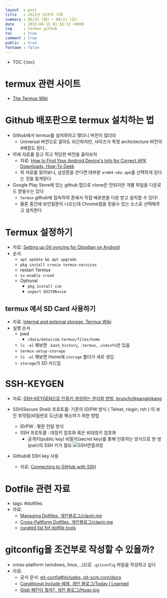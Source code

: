 ```yaml
---
layout  : post
title   : 2022년 33주차 기록
summary : 08/15 (월) ~ 08/21 (일)
date    : 2022-08-15 01:16:32 +0900
tag     : termux github 
toc     : true
comment : true
public  : true
fontawe : false
---
```

* TOC
{:toc}

# termux 관련 사이트

* [The Termux Wiki](https://wiki.termux.com/wiki/Main_Page)

# Github 배포판으로 termux 설치하는 법  

* Github에서 termux를 설치하려고 했더니 버전이 많더라
  * Universal 버전으로 깔아도 되긴하지만, 사이즈가 특정 archictecture 버전의 4배정도 된다..  
* 아래 자료를 참고 하고 적당한 버전을 골라보자
  * 자료: [How to Find Your Android Device's Info for Correct APK Downloads, How-To Geek](https://www.howtogeek.com/339665/how-to-find-your-android-devices-info-for-correct-apk-downloads/)
  * 위 자료를 읽어보니, 삼성폰을 쓴다면 대부분 `arm64-v8a.apk`를 선택하게 된다는 것을 알게된다 
* Google Play Store에 있는 github 앱으로 clone은 안되지만 개별 파일을 다운로드 받을수는 있다
  * `termux` github에 접속하여 폰에서 직접 배포판을 다운 받고 설치할 수 있다!
  * 물론 중간에 보안질문이 나오는데 Chrome앱을 믿을수 있는 소스로 선택해주고 설치한다 

# Termux 설정하기

* 자료: [Setting up Git syncing for Obsidian on Android](https://lucidhacker.substack.com/p/setting-up-git-syncing-for-obsidian?r=oxefw&utm_campaign=post&utm_medium=web&utm_source=reddit)
* 순서
  * `apt update && apt upgrade`
  * `pkg install cronie termux-services`
  * restart Termux
  * `sv-enable crond`
  * Optional
    * `pkg install vim`
    * `export EDITOR=vim`

## termux 에서 SD Card 사용하기

* 자료: [Internal and external storage, Termux Wiki](https://wiki.termux.com/wiki/Internal_and_external_storage)
* 실행 순서
  * pwd
    * `/data/data/com.termux/files/home`
  * `ls -al` 해보면 `.bash_history`, `.termux`, `.viminfo`만 있음
  * `termux-setup-storage`
  * `ls -al` 해보면 Home에 `storage` 폴더가 새로 생김
  * `storage`가 SD 카드임 
    
# SSH-KEYGEN

* 자료: [SSH-KEYGEN으로 인증키 생성하는 원리와 방법, brunch/@sangjinkang](https://brunch.co.kr/@sangjinkang/52)
* SSH(Secure Shell) 프로토콜: 기존의 ID/PW 방식 ( Telnet, rlogin, rsh ) 의 보안 취약점(비밀번호 도난)을 해소하기 위한 방법
  * ID/PW : 평문 전달 방식
  * SSH 프로토콜 : 대칭키 암호화 혹은 비대칭키 암호화
    * 공개키(public key) 비밀키(secret key)를 통해 인증하는 방식으로 한 쌍(pair)의 SSH 키가 필요
  ![SSH연결과정](http://t1.daumcdn.net/brunch/service/user/JqQ/image/DycXTVgasvXzxV0pFfLtCkhLekI)
  
* Github에 SSH key 사용
  * 자료: [Connecting to GitHub with SSH](https://docs.github.com/en/authentication/connecting-to-github-with-ssh)


# Dotfile 관련 자료

* tags: #dotfiles
* 자료: 
  * [Managing Dotfiles, 개인블로그/clavin.me](https://calvin.me/managing-dotfiles)
  * [Cross-Paltform Dotfiles, 개인블로그/clavin.me](https://calvin.me/cross-platform-dotfiles)
  * [curated list fof dotfile tools](https://dotfiles.github.io/)

# gitconfig을 조건부로 작성할 수 있을까?

* cross-platform (windows, linux, ..)으로 `.gitconfig` 파일을 작성하고 싶다
* 자료: 
  * 공식 문서:  [git-config#includes, git-scm.com/docs](https://git-scm.com/docs/git-config#_includes)
  * [Conditional Include 예제, 개인 블로그/Today I Learned](https://til.younho9.dev/log/2021/gitconfig-conditional-include/)
  * [Glob 패턴이 뭘까?, 개인 블로그/Hugo.log](https://velog.io/@k7120792/Glob-패턴과-정규표현식)
